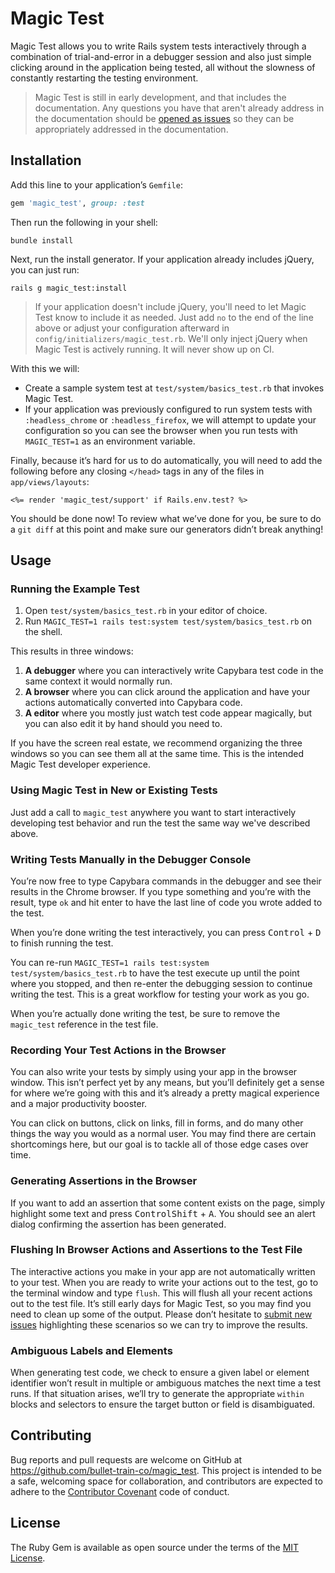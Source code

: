 # Magic Test

Magic Test allows you to write Rails system tests interactively through a combination of trial-and-error in a debugger session and also just simple clicking around in the application being tested, all without the slowness of constantly restarting the testing environment.

> Magic Test is still in early development, and that includes the documentation. Any questions you have that aren't already address in the documentation should be [opened as issues](https://github.com/bullet-train-co/magic_test/issues/new) so they can be appropriately addressed in the documentation.

## Installation

Add this line to your application’s `Gemfile`:

```ruby
gem 'magic_test', group: :test
```

Then run the following in your shell:

```
bundle install
```

Next, run the install generator. If your application already includes jQuery, you can just run:

```
rails g magic_test:install
```

> If your application doesn't include jQuery, you'll need to let Magic Test know to include it as needed. Just add `no` to the end of the line above or adjust your configuration afterward in `config/initializers/magic_test.rb`. We'll only inject jQuery when Magic Test is actively running. It will never show up on CI.

With this we will:

 - Create a sample system test at `test/system/basics_test.rb` that invokes Magic Test.
 - If your application was previously configured to run system tests with `:headless_chrome` or `:headless_firefox`, we will attempt to update your configuration so you can see the browser when you run tests with `MAGIC_TEST=1` as an environment variable.

 Finally, because it’s hard for us to do automatically, you will need to add the following before any closing `</head>` tags in any of the files in `app/views/layouts`:

```ruby+erb
<%= render 'magic_test/support' if Rails.env.test? %>
```

You should be done now! To review what we’ve done for you, be sure to do a `git diff` at this point and make sure our generators didn’t break anything!

## Usage

### Running the Example Test

1. Open `test/system/basics_test.rb` in your editor of choice.
2. Run `MAGIC_TEST=1 rails test:system test/system/basics_test.rb` on the shell.

This results in three windows:

  1. **A debugger** where you can interactively write Capybara test code in the same context it would normally run.
  2. **A browser** where you can click around the application and have your actions automatically converted into Capybara code.
  3. **A editor** where you mostly just watch test code appear magically, but you can also edit it by hand should you need to.

If you have the screen real estate, we recommend organizing the three windows so you can see them all at the same time. This is the intended Magic Test developer experience.

### Using Magic Test in New or Existing Tests

Just add a call to `magic_test` anywhere you want to start interactively developing test behavior and run the test the same way we've described above.

### Writing Tests Manually in the Debugger Console

You’re now free to type Capybara commands in the debugger and see their results in the Chrome browser. If you type something and you’re with the result, type `ok` and hit enter to have the last line of code you wrote added to the test.

When you’re done writing the test interactively, you can press <kbd>Control</kbd> + <kbd>D</kbd> to finish running the test.

You can re-run `MAGIC_TEST=1 rails test:system test/system/basics_test.rb` to have the test execute up until the point where you stopped, and then re-enter the debugging session to continue writing the test. This is a great workflow for testing your work as you go.

When you’re actually done writing the test, be sure to remove the `magic_test` reference in the test file.

### Recording Your Test Actions in the Browser

You can also write your tests by simply using your app in the browser window. This isn’t perfect yet by any means, but you’ll definitely get a sense for where we’re going with this and it’s already a pretty magical experience and a major productivity booster.

You can click on buttons, click on links, fill in forms, and do many other things the way you would as a normal user. You may find there are certain shortcomings here, but our goal is to tackle all of those edge cases over time.

### Generating Assertions in the Browser

If you want to add an assertion that some content exists on the page, simply highlight some text and press <kbd>Control</kbd><kbd>Shift</kbd> + <kbd>A</kbd>. You should see an alert dialog confirming the assertion has been generated.

### Flushing In Browser Actions and Assertions to the Test File

The interactive actions you make in your app are not automatically written to your test.  When you are ready to write your actions out to the test, go to the terminal window and type `flush`.  This will flush all your recent actions out to the test file. It’s still early days for Magic Test, so you may find you need to clean up some of the output. Please don’t hesitate to [submit new issues](https://github.com/bullet-train-co/magic_test/issues/new) highlighting these scenarios so we can try to improve the results.

### Ambiguous Labels and Elements

When generating test code, we check to ensure a given label or element identifier won’t result in multiple or ambiguous matches the next time a test runs. If that situation arises, we’ll try to generate the appropriate `within` blocks and selectors to ensure the target button or field is disambiguated.

## Contributing

Bug reports and pull requests are welcome on GitHub at https://github.com/bullet-train-co/magic_test. This project is intended to be a safe, welcoming space for collaboration, and contributors are expected to adhere to the [Contributor Covenant](http://contributor-covenant.org) code of conduct.

## License

The Ruby Gem is available as open source under the terms of the [MIT License](https://opensource.org/licenses/MIT).

